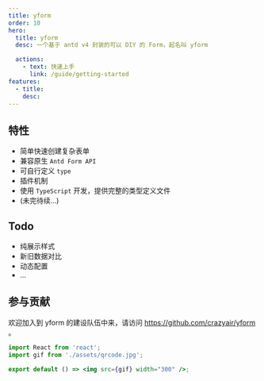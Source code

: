 ```yaml
---
title: yform
order: 10
hero:
  title: yform
  desc: 一个基于 antd v4 封装的可以 DIY 的 Form，起名叫 yform

  actions:
    - text: 快速上手
      link: /guide/getting-started
features:
  - title:
    desc:
---
```


## 特性

- 简单快速创建复杂表单
- 兼容原生 `Antd Form API`
- 可自行定义 `type`
- 插件机制
- 使用 `TypeScript` 开发，提供完整的类型定义文件
- (未完待续...)

## Todo

- 纯展示样式
- 新旧数据对比
- 动态配置
- ...

## 参与贡献

欢迎加入到 yform 的建设队伍中来，请访问 https://github.com/crazyair/yform 。

```jsx | inline
import React from 'react';
import gif from './assets/qrcode.jpg';

export default () => <img src={gif} width="300" />;
```
